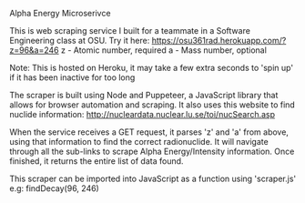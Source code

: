 Alpha Energy Microserivce

This is web scraping service I built for a teammate in a Software Engineering class at OSU. 
Try it here: https://osu361rad.herokuapp.com/?z=96&a=246
z - Atomic number, required
a - Mass number, optional

Note: This is hosted on Heroku, it may take a few extra seconds to 'spin up' if it has been inactive for too long

The scraper is built using Node and Puppeteer, a JavaScript library that allows for browser automation and scraping. It also uses this website to find nuclide information: http://nucleardata.nuclear.lu.se/toi/nucSearch.asp 

When the service receives a GET request, it parses 'z' and 'a' from above, using that information to find the correct radionuclide. It will navigate through all the sub-links to scrape Alpha Energy/Intensity information. Once finished, it returns the entire list of data found.

This scraper can be imported into JavaScript as a function using 'scraper.js' e.g: findDecay(96, 246) 